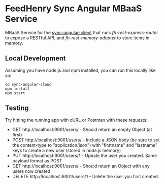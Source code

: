 FeedHenry Sync Angular MBaaS Service
====================================

MBaaS Service for the [sync-angular-client](https://github.com/RHMAP-Sample-Mobile-Apps/sync-angular-client) that runs _fh-rest-express-router_ to expose a RESTful API, and _fh-rest-memory-adapter_ to store items in memory.

## Local Development

Assuming you have node.js and npm installed, you can run this locally like so:

```
cd sync-angular-cloud
npm install
npm start
```

## Testing

Try hitting the running app with cURL or Postman with these requests:

* GET http://localhost:9001/users/ - Should return an empty Object (at first)
* POST http://localhost:9001/users/ - Include a JSON body (be sure to set the
  content-type to "application/json") with "firstname" and "lastname" keys to
  create a new user (stored in node.js memory)
* PUT http://localhost:9001/users/1 - Update the user you created. Same payload format as POST
* GET http://localhost:9001/users/ - Should return an Object with any users now created
* DELETE http://localhost:9001/users/1 - Delete the user you first created.
